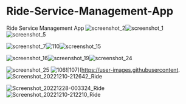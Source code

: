 # Ride-Service-Management-App
Ride Service Management App
![screenshot_2](https://user-images.githubusercontent.com/63110863/210202356-58d3f9cd-d9b5-452f-a047-fbf1e54a062d.png)![screenshot_1](https://user-images.githubusercontent.com/63110863/210202361-3068f078-dc3b-4c0b-9fe8-0ee730f327d5.png)![screenshot_5](https://user-images.githubusercontent.com/63110863/210202379-c90d7316-1c27-4ce8-8bbc-97baff939424.png)

![screenshot_7](https://user-images.githubusercontent.com/63110863/210202382-863ac4ed-b26b-48c0-9e91-9fe395a749c2.png)![110](https://user-images.githubusercontent.com/63110863/210202423-e8dbbf69-9b5d-42c2-9c5c-809e7c9c2b58.png)![screenshot_15](https://user-images.githubusercontent.com/63110863/210202433-0798a37c-6670-4974-9da1-1586631ed496.png)

![screenshot_16](https://user-images.githubusercontent.com/63110863/210202435-620bb803-bb22-4c82-a827-c30d840042da.png)![screenshot_19](https://user-images.githubusercontent.com/63110863/210202442-4e22f42d-b597-40c4-b571-45a1e127ec8e.png)![screenshot_24](https://user-images.githubusercontent.com/63110863/210202450-52df7bcb-1864-4d6e-948a-f73d23ad8b8e.png)

![screenshot_25](https://user-images.githubusercontent.com/63110863/210202456-2a50597d-3045-42f3-9c9b-2548dbf61405.png)
![106](https://user-images.githubusercontent.com/63110863/210202465-59df9b4b-bb89-4e50-8cbb-1b9f3b6a4b4b.png)![107](https://user-images.githubusercontent.
![Screenshot_20221210-212642_Ride](https://user-images.githubusercontent.com/63110863/210202501-4a573427-b8e9-4270-b386-77237c214972.jpg)

![Screenshot_20221228-003324_Ride](https://user-images.githubusercontent.com/63110863/210202507-b96bbcf4-1987-47b8-b769-9fe517b22952.jpg)
![Screenshot_20221210-212210_Ride](https://user-images.githubusercontent.com/63110863/210202517-e6248276-3900-444a-8950-030e249a4178.jpg)
